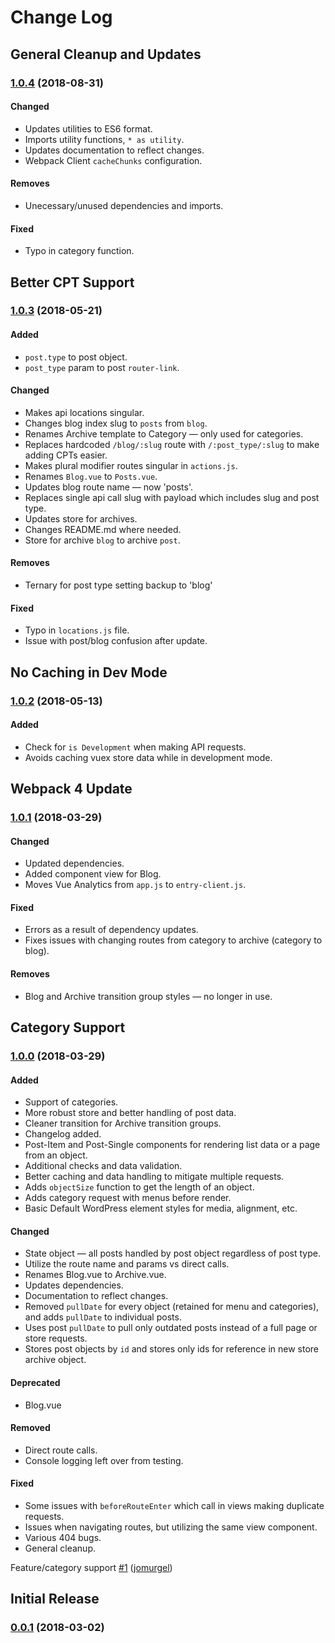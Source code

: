 # Change Log

## General Cleanup and Updates
### [1.0.4](https://github.com/jomurgel/project-acorn-ssr/tree/1.0.4) (2018-08-31)

#### Changed
- Updates utilities to ES6 format.
- Imports utility functions, `* as utility`.
- Updates documentation to reflect changes.
- Webpack Client `cacheChunks` configuration.

#### Removes
- Unecessary/unused dependencies and imports.

#### Fixed
- Typo in category function.

## Better CPT Support
### [1.0.3](https://github.com/jomurgel/project-acorn-ssr/tree/1.0.3) (2018-05-21)

#### Added
- `post.type` to post object.
- `post_type` param to post `router-link`.

#### Changed
- Makes api locations singular.
- Changes blog index slug to `posts` from `blog`.
- Renames Archive template to Category — only used for categories.
- Replaces hardcoded `/blog/:slug` route with `/:post_type/:slug` to make adding CPTs easier.
- Makes plural modifier routes singular in `actions.js`.
- Renames `Blog.vue` to `Posts.vue`.
- Updates blog route name — now 'posts'.
- Replaces single api call slug with payload which includes slug and post type.
- Updates store for archives.
- Changes README.md where needed.
- Store for archive `blog` to archive `post`.

#### Removes
- Ternary for post type setting backup to 'blog'

#### Fixed
- Typo in `locations.js` file.
- Issue with post/blog confusion after update.

## No Caching in Dev Mode
### [1.0.2](https://github.com/jomurgel/project-acorn-ssr/tree/1.0.2) (2018-05-13)

#### Added
- Check for `is Development` when making API requests.
- Avoids caching vuex store data while in development mode.

## Webpack 4 Update
### [1.0.1](https://github.com/jomurgel/project-acorn-ssr/tree/1.0.1) (2018-03-29)

#### Changed
- Updated dependencies.
- Added component view for Blog.
- Moves Vue Analytics from `app.js` to `entry-client.js`.

#### Fixed
- Errors as a result of dependency updates.
- Fixes issues with changing routes from category to archive (category to blog).

#### Removes
- Blog and Archive transition group styles — no longer in use.

## Category Support
### [1.0.0](https://github.com/jomurgel/project-acorn-ssr/tree/0.1) (2018-03-29)

#### Added
- Support of categories.
- More robust store and better handling of post data.
- Cleaner transition for Archive transition groups.
- Changelog added.
- Post-Item and Post-Single components for rendering list data or a page from an object.
- Additional checks and data validation.
- Better caching and data handling to mitigate multiple requests.
- Adds `objectSize` function to get the length of an object.
- Adds category request with menus before render.
- Basic Default WordPress element styles for media, alignment, etc.

#### Changed
- State object — all posts handled by post object regardless of post type.
- Utilize the route name and params vs direct calls.
- Renames Blog.vue to Archive.vue.
- Updates dependencies.
- Documentation to reflect changes.
- Removed `pullDate` for every object (retained for menu and categories), and adds `pullDate` to individual posts.
- Uses post `pullDate` to pull only outdated posts instead of a full page or store requests.
- Stores post objects by `id` and stores only ids for reference in new store archive object.

#### Deprecated
- Blog.vue

#### Removed
- Direct route calls.
- Console logging left over from testing.

#### Fixed
- Some issues with `beforeRouteEnter` which call in views making duplicate requests.
- Issues when navigating routes, but utilizing the same view component.
- Various 404 bugs.
- General cleanup.

Feature/category support [\#1](https://github.com/jomurgel/project-acorn-ssr/pull/1) ([jomurgel](https://github.com/jomurgel))
## Initial Release
### [0.0.1](https://github.com/jomurgel/project-acorn-ssr/tree/0.0.1) (2018-03-02)
